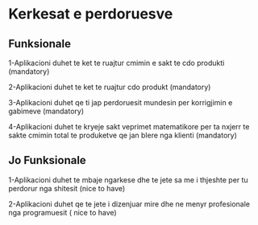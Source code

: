 
# Kerkesat e perdoruesve
## Funksionale
1-Aplikacioni duhet te ket te ruajtur cmimin e sakt te cdo produkti (mandatory)

2-Aplikacioni duhet te ket te ruajtur cdo produkt (mandatory)

3-Aplikacioni duhet qe ti jap perdoruesit mundesin per korrigjimin e gabimeve (mandatory)

4-Aplikacioni duhet te kryeje sakt veprimet matematikore per ta nxjerr te sakte cmimin total te produketve qe jan blere nga klienti (mandatory)

## Jo Funksionale
1-Aplikacioni duhet te mbaje ngarkese dhe te jete sa me i thjeshte per tu perdorur nga shitesit (nice to have)

2-Aplikacioni duhet qe te jete i dizenjuar mire dhe ne menyr profesionale nga programuesit ( nice to have)
